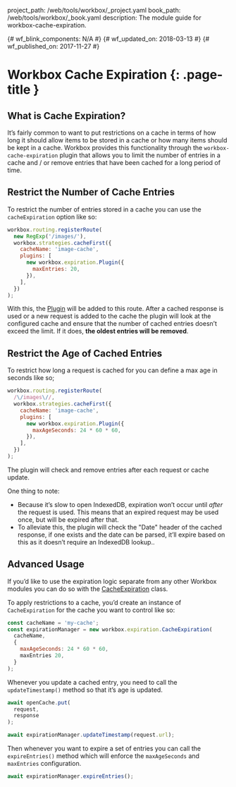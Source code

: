 project_path: /web/tools/workbox/_project.yaml
book_path: /web/tools/workbox/_book.yaml
description: The module guide for workbox-cache-expiration.

{# wf_blink_components: N/A #}
{# wf_updated_on: 2018-03-13 #}
{# wf_published_on: 2017-11-27 #}

# Workbox Cache Expiration {: .page-title }

## What is Cache Expiration?

It’s fairly common to want to put restrictions on a cache in terms of how long
it should allow items to be stored in a cache or how many items should be kept
in a cache. Workbox provides this functionality through the
`workbox-cache-expiration` plugin that allows you to limit the number of
entries in a cache and / or remove entries that have been cached for a long
period of time.

## Restrict the Number of Cache Entries

To restrict the number of entries stored in a cache you can use the
`cacheExpiration` option like so:

```javascript
workbox.routing.registerRoute(
  new RegExp('/images/'),
  workbox.strategies.cacheFirst({
    cacheName: 'image-cache',
    plugins: [
      new workbox.expiration.Plugin({
        maxEntries: 20,
      }),
    ],
  })
);
```

With this, the
[Plugin](/web/tools/workbox/reference-docs/prerelease/workbox.expiration.Plugin)
will be added to this route. After a cached response is used or a new request
is added to the cache the plugin will look at the configured cache and ensure
that the number of cached entries doesn’t exceed the limit. If it does,
**the oldest entries will be removed**.

## Restrict the Age of Cached Entries

To restrict how long a request is cached for you can define a max age in
seconds like so;

```javascript
workbox.routing.registerRoute(
  /\/images\//,
  workbox.strategies.cacheFirst({
    cacheName: 'image-cache',
    plugins: [
      new workbox.expiration.Plugin({
        maxAgeSeconds: 24 * 60 * 60,
      }),
    ],
  })
);
```

The plugin will check and remove entries after each request or cache update.

One thing to note:

- Because it’s slow to open IndexedDB, expiration won’t occur until
*after* the request is used. This means that an expired request may be
used once, but will be expired after that.
- To alleviate this, the plugin will check the "Date" header of the cached
response, if one exists and the date can be parsed, it’ll expire based on this
as it doesn’t require an IndexedDB lookup..

## Advanced Usage

If you’d like to use the expiration logic separate from any other Workbox
modules you can do so with the
[CacheExpiration](/web/tools/workbox/reference-docs/prerelease/workbox.expiration.CacheExpiration)
class.

To apply restrictions to a cache, you’d create an instance of `CacheExpiration`
for the cache you want to control like so:

```javascript
const cacheName = 'my-cache';
const expirationManager = new workbox.expiration.CacheExpiration(
  cacheName,
  {
    maxAgeSeconds: 24 * 60 * 60,
    maxEntries 20,
  }
);
```

Whenever you update a cached entry, you need to call the `updateTimestamp()`
method so that it’s age is updated.

```javascript
await openCache.put(
  request,
  response
);

await expirationManager.updateTimestamp(request.url);
```

Then whenever you want to expire a set of entries you can call the
`expireEntries()` method which will enforce the `maxAgeSeconds` and
`maxEntries` configuration.

```javascript
await expirationManager.expireEntries();
```
